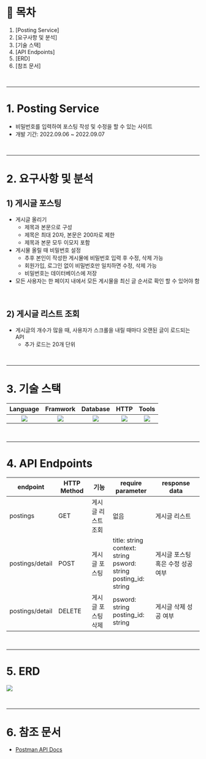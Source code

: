 # 📎 목차

1. [Posting Service]
2. [요구사항 및 분석]
4. [기술 스택]
5. [API Endpoints]
6. [ERD]
7. [참조 문서]

<br>

---

# 1. Posting Service
- 비밀번호를 입력하여 포스팅 작성 및 수정을 할 수 있는 사이트
- 개발 기간: 2022.09.06 ~ 2022.09.07

<br>

---


# 2. 요구사항 및 분석

## 1) 게시글 포스팅

- 게시글 올리기
    - 제목과 본문으로 구성
    - 제목은 최대 20자, 본문은 200자로 제한
    - 제목과 본문 모두 이모지 포함
- 게시물 올릴 때 비밀번호 설정
    - 추후 본인이 작성한 게시물에 비밀번호 입력 후 수정, 삭제 가능
    - 회원가입, 로그인 없이 비밀번호만 일치하면 수정, 삭제 가능
    - 비밀번호는 데이터베이스에 저장
- 모든 사용자는 한 페이지 내에서 모든 게시물을 최신 글 순서로 확인 할 수 있어야 함

<br>

## 2) 게시글 리스트 조회

- 게시글의 개수가 많을 때, 사용자가 스크롤을 내릴 때마다 오랜된 글이 로드되는 API
    - 추가 로드는 20개 단위


<br>

---



# 3. 기술 스택
Language | Framwork | Database | HTTP | Tools
| :----------------------------------------------------------------------------------------------------: | :----------------------------------------------------------------------------------------------------: | :--------------------------------------------------------------------------------------------------: | :----------------------------------------------------------------------------------------------------------: | :------------------------------------------------------------------------------------------------------: | 
| <img src="https://img.shields.io/badge/python-3776AB?style=for-the-badge&logo=python&logoColor=white"> | <img src="https://img.shields.io/badge/django-092E20?style=for-the-badge&logo=django&logoColor=white"> | <img src="https://img.shields.io/badge/mysql-4479A1?style=for-the-badge&logo=mysql&logoColor=white"> | <img src="https://img.shields.io/badge/postman-FF6C37?style=for-the-badge&logo=postman&logoColor=white"> | <img src="https://img.shields.io/badge/git-F05032?style=for-the-badge&logo=git&logoColor=white"> 


<br>

---

# 4. API Endpoints
| endpoint | HTTP Method | 기능   | require parameter                                                                                                   | response data |
|----------|-------------|------|---------------------------------------------------------------------------------------------------------------------|---------------|
| postings  | GET   | 게시글 리스트 조회 |  없음  | 게시글 리스트 |
| postings/detail  | POST     | 게시글 포스팅  | title: string <br/>context: string <br/> psword: string <br/> posting_id: string   | 게시글 포스팅 혹은 수정 성공 여부   |
| postings/detail  | DELETE   | 게시글 포스팅 삭제|  psword: string <br/> posting_id: string  | 게시글 삭제 성공 여부 |


<br>

---

# 5. ERD
![](https://user-images.githubusercontent.com/65996045/188551914-6d04a270-c673-4b26-bb8d-247821186172.png)

<br>

---

# 6. 참조 문서
- [Postman API Docs](https://documenter.getpostman.com/view/11682851/VUxVpPbo)


